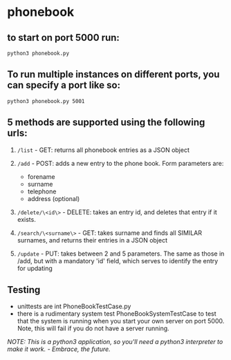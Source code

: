 # phonebook
## to start on port 5000 run:
`python3 phonebook.py`
## To run multiple instances on different ports, you can specify a port like so:
`python3 phonebook.py 5001`

## 5 methods are supported using the following urls:
1. `/list` - GET: returns all phonebook entries as a JSON object

2. `/add` - POST: adds a new entry to the phone book. Form parameters are:
    - forename
    - surname
    - telephone
    - address (optional)

3. `/delete/\<id\>` - DELETE: takes an entry id, and deletes that entry if it exists.

4. `/search/\<surname\>` - GET: takes surname and finds all SIMILAR surnames, and returns their entries in a JSON object

5. `/update` - PUT: takes between 2 and 5 parameters. The same as those in /add, but with a mandatory 'id' field, which 
serves to identify the entry for updating


## Testing
- unittests are int PhoneBookTestCase.py
- there is a rudimentary system test PhoneBookSystemTestCase  to test that the system is running when you start 
your own server on port 5000. Note, this will fail if you do not have a server running.

*NOTE: This is a python3 application, so you'll need a python3 interpreter to make it work. - Embrace, the future.*